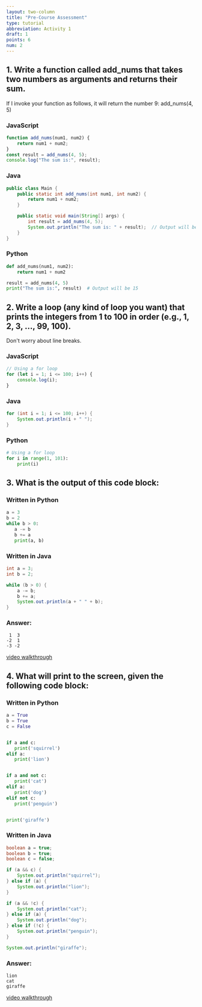 ```yaml
---
layout: two-column
title: "Pre-Course Assessment"
type: tutorial
abbreviation: Activity 1
draft: 1
points: 6
num: 2
---
```


## 1. Write a function called add_nums that takes two numbers as arguments and returns their sum. 
If I invoke your function as follows, it will return the number 9: add_nums(4, 5)

### JavaScript
```js
function add_nums(num1, num2) { 
    return num1 + num2; 
}
const result = add_nums(4, 5);
console.log("The sum is:", result);
```

### Java
```java
public class Main {
    public static int add_nums(int num1, int num2) {
        return num1 + num2;
    }

    public static void main(String[] args) {
        int result = add_nums(4, 5);
        System.out.println("The sum is: " + result);  // Output will be 15
    }
}
```

### Python
```python
def add_nums(num1, num2):
    return num1 + num2

result = add_nums(4, 5)
print("The sum is:", result)  # Output will be 15
```

## 2. Write a loop (any kind of loop you want) that prints the integers from 1 to 100 in order (e.g., 1, 2, 3, …, 99, 100).
Don't worry about line breaks.


### JavaScript
```js
// Using a for loop
for (let i = 1; i <= 100; i++) {
    console.log(i);
}
```

### Java
```java
for (int i = 1; i <= 100; i++) {
    System.out.println(i + " ");
}
```

### Python
```python
# Using a for loop
for i in range(1, 101):
    print(i)
```


## 3. What is the output of this code block:

### Written in Python
```python
a = 3
b = 2
while b > 0:
   a -= b
   b += a
   print(a, b)
```

### Written in Java
```java
int a = 3;
int b = 2;

while (b > 0) {
    a -= b;
    b += a;
    System.out.println(a + " " + b);
}
```

### Answer:
```
 1  3
-2  1
-3 -2
```
<a href="https://drive.google.com/file/d/1Okpuh1z2wZtJGWhFW_1OdS3-Nh8cRRKi/view?usp=drive_link" target="_blank">video walkthrough</a>

## 4. What will print to the screen, given the following code block:

### Written in Python

```python
a = True
b = True
c = False


if a and c:
   print('squirrel')
elif a:
   print('lion')


if a and not c:
   print('cat')
elif a:
   print('dog')
elif not c:
   print('penguin')


print('giraffe')
```

### Written in Java
```java
boolean a = true;
boolean b = true;
boolean c = false;

if (a && c) {
    System.out.println("squirrel");
} else if (a) {
    System.out.println("lion");
}

if (a && !c) {
    System.out.println("cat");
} else if (a) {
    System.out.println("dog");
} else if (!c) {
    System.out.println("penguin");
}

System.out.println("giraffe");
```

### Answer:
```
lion
cat
giraffe
```
<a href="https://drive.google.com/file/d/1OZ4yBazJztLDNMT6e27d_gIBGFhS0Wuh/view?usp=drive_link" target="_blank">video walkthrough</a>
